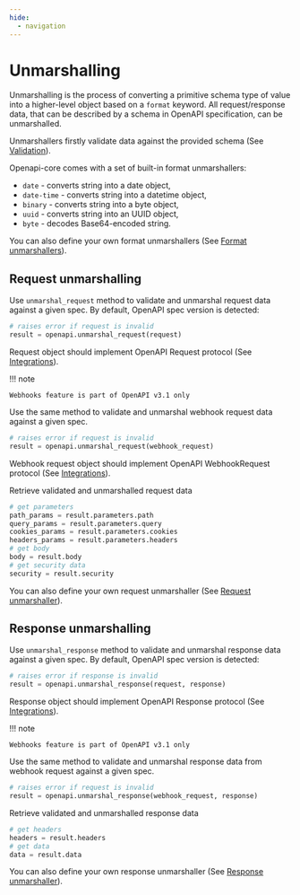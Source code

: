 ```yaml
---
hide:
  - navigation
---
```


# Unmarshalling

Unmarshalling is the process of converting a primitive schema type of value into a higher-level object based on a `format` keyword. All request/response data, that can be described by a schema in OpenAPI specification, can be unmarshalled.

Unmarshallers firstly validate data against the provided schema (See [Validation](validation.md)).

Openapi-core comes with a set of built-in format unmarshallers:

- `date` - converts string into a date object,
- `date-time` - converts string into a datetime object,
- `binary` - converts string into a byte object,
- `uuid` - converts string into an UUID object,
- `byte` - decodes Base64-encoded string.

You can also define your own format unmarshallers (See [Format unmarshallers](customizations/extra_format_unmarshallers.md)).

## Request unmarshalling

Use `unmarshal_request` method to validate and unmarshal request data against a given spec. By default, OpenAPI spec version is detected:

```python
# raises error if request is invalid
result = openapi.unmarshal_request(request)
```

Request object should implement OpenAPI Request protocol (See [Integrations](integrations/index.md)).

!!! note

    Webhooks feature is part of OpenAPI v3.1 only


Use the same method to validate and unmarshal webhook request data against a given spec.

```python
# raises error if request is invalid
result = openapi.unmarshal_request(webhook_request)
```

Webhook request object should implement OpenAPI WebhookRequest protocol (See [Integrations](integrations/index.md)).

Retrieve validated and unmarshalled request data

```python
# get parameters
path_params = result.parameters.path
query_params = result.parameters.query
cookies_params = result.parameters.cookies
headers_params = result.parameters.headers
# get body
body = result.body
# get security data
security = result.security
```

You can also define your own request unmarshaller (See [Request unmarshaller](customizations/request_unmarshaller_cls.md)).

## Response unmarshalling

Use `unmarshal_response` method to validate and unmarshal response data against a given spec. By default, OpenAPI spec version is detected:

```python
# raises error if response is invalid
result = openapi.unmarshal_response(request, response)
```

Response object should implement OpenAPI Response protocol  (See [Integrations](integrations/index.md)).

!!! note

    Webhooks feature is part of OpenAPI v3.1 only

Use the same method to validate and unmarshal response data from webhook request against a given spec.

```python
# raises error if request is invalid
result = openapi.unmarshal_response(webhook_request, response)
```

Retrieve validated and unmarshalled response data

```python
# get headers
headers = result.headers
# get data
data = result.data
```

You can also define your own response unmarshaller (See [Response unmarshaller](customizations/response_unmarshaller_cls.md)).
